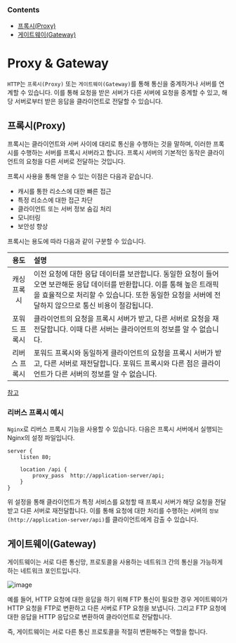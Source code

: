 ### Contents

- [프록시(Proxy)](#프록시proxy)
- [게이트웨이(Gateway)](#게이트웨이gateway)

# Proxy & Gateway

`HTTP`는 `프록시(Proxy)` 또는 `게이트웨이(Gateway)`를 통해 통신을 중계하거나 서버를 연계할 수 있습니다. 이를 통해 요청을 받은 서버가 다른 서버에 요청을 중계할 수 있고, 해당 서버로부터 받은 응답을 클라이언트로 전달할 수 있습니다.

## 프록시(Proxy)

프록시는 클라이언트와 서버 사이에 대리로 통신을 수행하는 것을 말하며, 이러한 프록시를 수행하는 서버를 프록시 서버라고 합니다. 프록시 서버의 기본적인 동작은 클라이언트의 요청을 다른 서버로 전달하는 것입니다.

프록시 사용을 통해 얻을 수 있는 이점은 다음과 같습니다.

- 캐시를 통한 리소스에 대한 빠른 접근
- 특정 리소스에 대한 접근 차단
- 클라이언트 또는 서버 정보 숨김 처리
- 모니터링
- 보안성 향상

프록시는 용도에 따라 다음과 같이 구분할 수 있습니다.

|     용도      | 설명                                                                                                                                                                                                                            |
| :-----------: | :------------------------------------------------------------------------------------------------------------------------------------------------------------------------------------------------------------------------------ |
|  캐싱 프록시  | 이전 요청에 대한 응답 데이터를 보관합니다. 동일한 요청이 들어오면 보관해둔 응답 데이터를 반환합니다. 이를 통해 높은 트래픽을 효율적으로 처리할 수 있습니다. 또한 동일한 요청을 서버에 전달하지 않으므로 통신 비용이 절감됩니다. |
| 포워드 프록시 | 클라이언트의 요청을 프록시 서버가 받고, 다른 서버로 요청을 재전달합니다. 이때 다른 서버는 클라이언트의 정보를 알 수 없습니다.                                                                                                   |
| 리버스 프록시 | 포워드 프록시와 동일하게 클라이언트의 요청을 프록시 서버가 받고, 다른 서버로 재전달합니다. 포워드 프록시와 다른 점은 클라이언트가 다른 서버의 정보를 알 수 없습니다.                                                            |

[참고](https://coding-start.tistory.com/342)

### 리버스 프록시 예시

`Nginx`로 리버스 프록시 기능을 사용할 수 있습니다. 다음은 프록시 서버에서 실행되는 Nginx의 설정 파일입니다.

```nginx
server {
    listen 80;

    location /api {
        proxy_pass  http://application-server/api;
    }
}
```

위 설정을 통해 클라이언트가 특정 서비스를 요청할 때 프록시 서버가 해당 요청을 전달 받고 다른 서버로 재전달합니다. 이를 통해 요청에 대한 처리를 수행하는 서버의 `정보(http://application-server/api)`를 클라이언트에게 감출 수 있습니다.

## 게이트웨이(Gateway)

게이트웨이는 서로 다른 통신망, 프로토콜을 사용하는 네트워크 간의 통신을 가능하게 하는 네트워크 포인트입니다.

![image](https://user-images.githubusercontent.com/68716284/185571780-debc4d98-2310-4e77-8acd-a5c772097729.png)

예를 들어, HTTP 요청에 대한 응답을 하기 위해 FTP 통신이 필요한 경우 게이트웨이가 HTTP 요청을 FTP로 변환하고 다른 서버로 FTP 요청을 보냅니다. 그리고 FTP 요청에 대한 응답을 HTTP 응답으로 변환하여 클라이언트로 전달합니다.

즉, 게이트웨이는 서로 다른 통신 프로토콜을 적절히 변환해주는 역할을 합니다.

